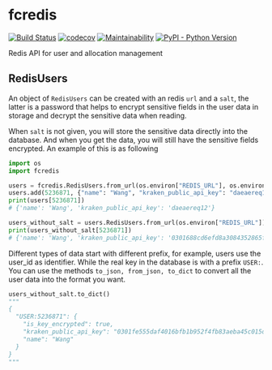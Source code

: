 # fcredis
[![Build Status](https://travis-ci.com/forever-am/fcredis.svg?branch=master)](https://travis-ci.com/forever-am/fcredis)
[![codecov](https://codecov.io/gh/forever-am/fcredis/branch/master/graph/badge.svg)](https://codecov.io/gh/forever-am/fcredis)
[![Maintainability](https://api.codeclimate.com/v1/badges/223b776a230b67ed426c/maintainability)](https://codeclimate.com/github/forever-am/fcredis/maintainability)
[![PyPI - Python Version](https://img.shields.io/pypi/pyversions/fcredis.svg)](https://pypi.org/project/fcredis/)

Redis API for user and allocation management

## RedisUsers

An object of `RedisUsers` can be created with an redis `url` and a `salt`, the latter is a password that helps 
to encrypt sensitive fields in the user data in storage and decrypt the sensitive data when reading.

When `salt` is not given, you will store the sensitive data directly into the database. And when you get the data,
you will still have the sensitive fields encrypted. An example of this is as following

```python
import os
import fcredis

users = fcredis.RedisUsers.from_url(os.environ["REDIS_URL"], os.environ.get("REDIS_USERS_SALT"))
users.add(5236871, {"name": "Wang", "kraken_public_api_key": "daeaereq12"})
print(users[5236871])
# {'name': 'Wang', 'kraken_public_api_key': 'daeaereq12'}

users_without_salt = users.RedisUsers.from_url(os.environ["REDIS_URL"])
print(users_without_salt[5236871])
# {'name': 'Wang', 'kraken_public_api_key': '0301688cd6efd8a3084352865ffade534ba3e20c9e3a527b5eb1b57e80c6f802782966ff897ecfe4843b4817d2286a05b570b852ab51d6bde1b4bcd652c6a3d7e9ed8fb54db4ac89597b6df07153001a60f3', 'is_key_encrypted': True}
```

Different types of data start with different prefix, for example, users use the user_id as identifier.
While the real key in the database is with a prefix `USER:`.
You can use the methods `to_json, from_json, to_dict` to convert all the user data into the format you want.

```python
users_without_salt.to_dict()
"""
{
  "USER:5236871": {
    "is_key_encrypted": true,
    "kraken_public_api_key": "0301fe555daf4016bfb1b952f4fb83aeba45c015d9ebb15980ad710bebe8323af24528d25e52c74698560d7c212034e822354500051b66b1e42653bf88bda8f42d3ea3411697809f7a098e19ef427fafb093",
    "name": "Wang"
  }
}
"""
``` 